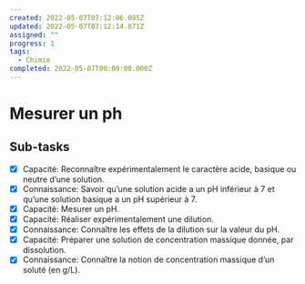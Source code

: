```yaml
---
created: 2022-05-07T07:12:06.095Z
updated: 2022-05-07T07:12:14.871Z
assigned: ""
progress: 1
tags:
  - Chimie
completed: 2022-05-07T00:00:00.000Z
---
```


# Mesurer un ph

## Sub-tasks

- [x] Capacité: Reconnaître expérimentalement le caractère acide, basique ou neutre d’une solution.
- [x] Connaissance: Savoir qu’une solution acide a un pH inférieur à 7 et qu’une solution basique a un pH supérieur à 7.
- [x] Capacité: Mesurer un pH.
- [x] Capacité: Réaliser expérimentalement une dilution.
- [x] Connaissance: Connaître les effets de la dilution sur la valeur du pH.
- [x] Capacité: Préparer une solution de concentration massique donnée, par dissolution.
- [x] Connaissance: Connaître la notion de concentration massique d’un soluté (en g/L).
